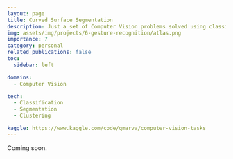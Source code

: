 ```yaml
---
layout: page
title: Curved Surface Segmentation
description: Just a set of Computer Vision problems solved using classical methods and the SAM model 
img: assets/img/projects/6-gesture-recognition/atlas.png
importance: 7
category: personal
related_publications: false
toc:
  sidebar: left

domains: 
  - Computer Vision

tech:
  - Classification
  - Segmentation
  - Clustering

kaggle: https://www.kaggle.com/code/qmarva/computer-vision-tasks
---
```


Coming soon.